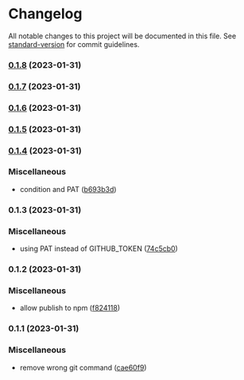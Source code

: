 # Changelog

All notable changes to this project will be documented in this file. See [standard-version](https://github.com/conventional-changelog/standard-version) for commit guidelines.

### [0.1.8](https://github.com/ltv/moleculer-apollo-server-mixin/branches/compare/v0.1.8%0Dv0.1.7) (2023-01-31)

### [0.1.7](https://github.com/ltv/moleculer-apollo-server-mixin/branches/compare/v0.1.7%0Dv0.1.6) (2023-01-31)

### [0.1.6](https://github.com/ltv/moleculer-apollo-server-mixin/branches/compare/v0.1.6%0Dv0.1.5) (2023-01-31)

### [0.1.5](https://github.com/ltv/moleculer-apollo-server-mixin/branches/compare/v0.1.5%0Dv0.1.4) (2023-01-31)

### [0.1.4](https://github.com/ltv/moleculer-apollo-server-mixin/branches/compare/v0.1.4%0Dv0.1.3) (2023-01-31)


### Miscellaneous

* condition and PAT ([b693b3d](https://github.com/ltv/moleculer-apollo-server-mixin/commits/b693b3da7f97081f4c171ccbce3deba7af5ffebe))

### 0.1.3 (2023-01-31)


### Miscellaneous

* using PAT instead of GITHUB_TOKEN ([74c5cb0](https://github.com/ltv/moleculer-apollo-server-mixin/commits/74c5cb01324d701a0b5a88e0c057e18ce7ecc745))

### 0.1.2 (2023-01-31)


### Miscellaneous

* allow publish to npm ([f824118](https://github.com/ltv/moleculer-apollo-server-mixin/commits/f8241180eae455345aa14922c6a31dbc715c58d0))

### 0.1.1 (2023-01-31)


### Miscellaneous

* remove wrong git command ([cae60f9](https://github.com/ltv/moleculer-apollo-server-mixin/commits/cae60f9d8c154ad6b6a7476965c2806e4a800d46))
